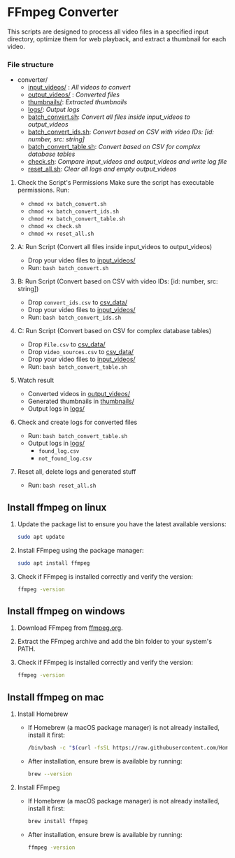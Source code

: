# FFmpeg Converter

This scripts are designed to process all video files in a specified input directory, optimize them for web playback, and extract a thumbnail for each video.


### File structure

- converter/
    - [input_videos/](./input_videos) : *All videos to convert*
    - [output_videos/](./output_videos) : *Converted files*
    - [thumbnails/](./thumbnails): *Extracted thumbnails*
    - [logs/](./logs): *Output logs*
    - [batch_convert.sh](./batch_convert.sh): *Convert all files inside input_videos to output_videos*
    - [batch_convert_ids.sh](./batch_convert_ids.sh): *Convert based on CSV with video IDs: [id: number, src: string]*
    - [batch_convert_table.sh](./batch_convert_table.sh): *Convert based on CSV for complex database tables*
    - [check.sh](./check.sh): *Compare input_videos and output_videos and write log file*
    - [reset_all.sh](./reset_all.sh): *Clear all logs and empty output_videos*

1. Check the Script's Permissions
Make sure the script has executable permissions. Run:
    - `chmod +x batch_convert.sh`
    - `chmod +x batch_convert_ids.sh`
    - `chmod +x batch_convert_table.sh`
    - `chmod +x check.sh`
    - `chmod +x reset_all.sh`

2. A: Run Script (Convert all files inside input_videos to output_videos)
    - Drop your video files to [input_videos/](./input_videos)
    - Run: `bash batch_convert.sh`

3. B: Run Script  (Convert based on CSV with video IDs: [id: number, src: string])
    - Drop `convert_ids.csv` to [csv_data/](./csv_data)
    - Drop your video files to [input_videos/](./input_videos)
    - Run: `bash batch_convert_ids.sh`

4. C: Run Script  (Convert based on CSV for complex database tables)
    - Drop `File.csv` to  [csv_data/](./csv_data)
    - Drop `video_sources.csv` to [csv_data/](./csv_data)
    - Drop your video files to [input_videos/](./input_videos)
    - Run: `bash batch_convert_table.sh`  

5. Watch result
    - Converted videos in [output_videos/](./output_videos)
    - Generated thumbnails in [thumbnails/](./thumbnails)
    - Output logs in [logs/](./logs)

6. Check and create logs for converted files
    - Run: `bash batch_convert_table.sh`  
    - Output logs in [logs/](./logs)
        - `found_log.csv`
        - `not_found_log.csv`

7. Reset all, delete logs and generated stuff
    - Run: `bash reset_all.sh`

## Install ffmpeg on linux

1.  Update the package list to ensure you have the latest available versions:
    ```bash
    sudo apt update
     ```
2.  Install FFmpeg using the package manager:
    ```bash
    sudo apt install ffmpeg
     ```
3.  Check if FFmpeg is installed correctly and verify the version:
    ```bash
    ffmpeg -version
     ```

## Install ffmpeg on windows

1. Download FFmpeg from [ffmpeg.org](https://ffmpeg.org).

2. Extract the FFmpeg archive and add the bin folder to your system's PATH.

3.  Check if FFmpeg is installed correctly and verify the version:
    ```bash
    ffmpeg -version
     ```

## Install ffmpeg on mac

1.  Install Homebrew
    - If Homebrew (a macOS package manager) is not already installed, install it first:
        ```bash
        /bin/bash -c "$(curl -fsSL https://raw.githubusercontent.com/Homebrew/install/HEAD/install.sh)"
        ```

    - After installation, ensure brew is available by running: 

        ```bash
        brew --version
        ```

2.  Install FFmpeg
    - If Homebrew (a macOS package manager) is not already installed, install it first:
        ```bash
        brew install ffmpeg
        ```

    - After installation, ensure brew is available by running: 

        ```bash
        ffmpeg -version
        ```
